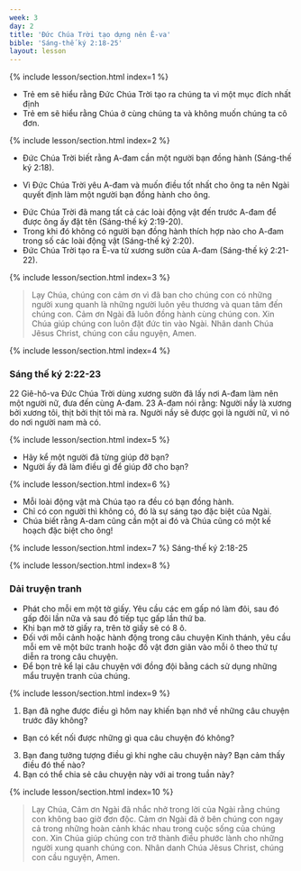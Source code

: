 ```yaml
---
week: 3
day: 2
title: 'Đức Chúa Trời tạo dựng nên Ê-va'
bible: 'Sáng-thế ký 2:18-25'
layout: lesson
---
```



{% include lesson/section.html index=1 %}
- Trẻ em sẽ hiểu rằng Đức Chúa Trời tạo ra chúng ta vì một mục đích nhất định
- Trẻ em sẽ hiểu rằng Chúa ở cùng chúng ta và không muốn chúng ta cô đơn.


{% include lesson/section.html index=2 %}
* Đức Chúa Trời biết rằng A-đam cần một người bạn đồng hành (Sáng-thế ký 2:18).
- Vì Đức Chúa Trời yêu A-đam và muốn điều tốt nhất cho ông ta nên Ngài quyết định làm một người bạn đồng hành cho ông.
* Đức Chúa Trời đã mang tất cả các loài động vật đến trước A-đam để được ông ấy đặt tên (Sáng-thế ký 2:19-20).
* Trong khi đó không có người bạn đồng hành thích hợp nào cho A-đam trong số các loài động vật (Sáng-thế ký 2:20).
* Đức Chúa Trời tạo ra Ê-va từ xương sườn của A-đam (Sáng-thế ký 2:21-22).


{% include lesson/section.html index=3 %}
> Lạy Chúa, chúng con cảm ơn vì đã ban cho chúng con có những người xung quanh là những người luôn yêu thương và quan tâm đến chúng con. Cảm ơn Ngài đã luôn đồng hành cùng chúng con. Xin Chúa giúp chúng con luôn đặt đức tin vào Ngài. Nhân danh Chúa Jêsus Christ, chúng con cầu nguyện, Amen.


{% include lesson/section.html index=4 %}
### Sáng thế ký 2:22-23
22 Giê-hô-va Đức Chúa Trời dùng xương sườn đã lấy nơi A-đam làm nên một người nữ, đưa đến cùng A-đam. 23 A-đam nói rằng: Người nầy là xương bởi xương tôi, thịt bởi thịt tôi mà ra. Người nầy sẽ được gọi là người nữ, vì nó do nơi người nam mà có.


{% include lesson/section.html index=5 %}
- Hãy kể một người đã từng giúp đỡ bạn?
- Người ấy đã làm điều gì để giúp đỡ cho bạn?


{% include lesson/section.html index=6 %}
- Mỗi loài động vật mà Chúa tạo ra đều có bạn đồng hành.
- Chỉ có con người thì không có, đó là sự sáng tạo đặc biệt của Ngài.
- Chúa biết rằng A-dam cũng cần một ai đó và Chúa cũng có một kế hoạch đặc biệt cho ông!


{% include lesson/section.html index=7 %}
Sáng-thế ký 2:18-25


{% include lesson/section.html index=8 %}
### Dải truyện tranh
- Phát cho mỗi em một tờ giấy. Yêu cầu các em gấp nó làm đôi, sau đó gấp đôi lần nữa và sau đó tiếp tục gấp lần thứ ba.
- Khi bạn mở tờ giấy ra, trên tờ giấy sẽ có 8 ô.
- Đối với mỗi cảnh hoặc hành động trong câu chuyện Kinh thánh, yêu cầu mỗi em vẽ một bức tranh hoặc đồ vật đơn giản vào mỗi ô theo thứ tự diễn ra trong câu chuyện.
- Để bọn trẻ kể lại câu chuyện với đồng đội bằng cách sử dụng những mẩu truyện tranh của chúng.



{% include lesson/section.html index=9 %}
1. Bạn đã nghe được điều gì hôm nay khiến bạn nhớ về những câu chuyện trước đây không? 
- Bạn có kết nối được những gì qua câu chuyện đó không?
3. Bạn đang tưởng tượng điều gì khi nghe câu chuyện này? Bạn cảm thấy điều đó thế nào?
4. Bạn có thể chia sẻ câu chuyện này với ai trong tuần này?



{% include lesson/section.html index=10 %}
> Lạy Chúa, Cảm ơn Ngài đã nhắc nhở trong lời của Ngài rằng chúng con không bao giờ đơn độc. Cảm ơn Ngài đã ở bên chúng con ngay cả trong những hoàn cảnh khác nhau trong cuộc sống của chúng con. Xin Chúa giúp chúng con trở thành điều phước lành cho những người xung quanh chúng con. Nhân danh Chúa Jêsus Christ, chúng con cầu nguyện, Amen.
